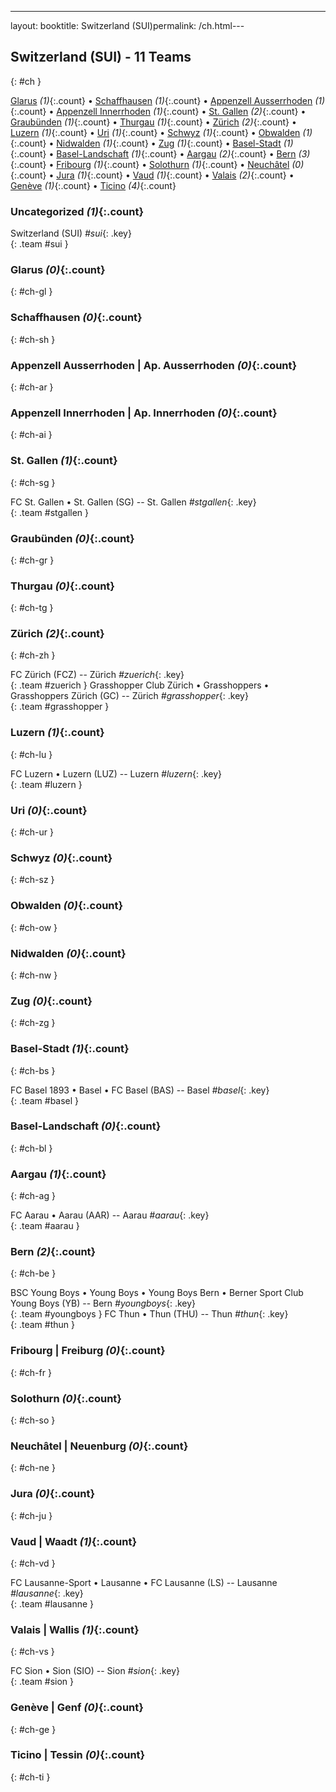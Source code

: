 ---
layout: booktitle: Switzerland (SUI)permalink: /ch.html---

## Switzerland (SUI) - 11 Teams
{: #ch }






[Glarus](#ch-gl) _(1)_{:.count} • [Schaffhausen](#ch-sh) _(1)_{:.count} • [Appenzell Ausserrhoden](#ch-ar) _(1)_{:.count} • [Appenzell Innerrhoden](#ch-ai) _(1)_{:.count} • [St. Gallen](#ch-sg) _(2)_{:.count} • [Graubünden](#ch-gr) _(1)_{:.count} • [Thurgau](#ch-tg) _(1)_{:.count} • [Zürich](#ch-zh) _(2)_{:.count} • [Luzern](#ch-lu) _(1)_{:.count} • [Uri](#ch-ur) _(1)_{:.count} • [Schwyz](#ch-sz) _(1)_{:.count} • [Obwalden](#ch-ow) _(1)_{:.count} • [Nidwalden](#ch-nw) _(1)_{:.count} • [Zug](#ch-zg) _(1)_{:.count} • [Basel-Stadt](#ch-bs) _(1)_{:.count} • [Basel-Landschaft](#ch-bl) _(1)_{:.count} • [Aargau](#ch-ag) _(2)_{:.count} • [Bern](#ch-be) _(3)_{:.count} • [Fribourg](#ch-fr) _(1)_{:.count} • [Solothurn](#ch-so) _(1)_{:.count} • [Neuchâtel](#ch-ne) _(0)_{:.count} • [Jura](#ch-ju) _(1)_{:.count} • [Vaud](#ch-vd) _(1)_{:.count} • [Valais](#ch-vs) _(2)_{:.count} • [Genève](#ch-ge) _(1)_{:.count} • [Ticino](#ch-ti) _(4)_{:.count}


### Uncategorized _(1)_{:.count}

Switzerland  (SUI)  _#sui_{: .key} <br>
{: .team #sui }



### Glarus _(0)_{:.count}
{: #ch-gl }





<div class='columns3' markdown='1'>


</div>



### Schaffhausen _(0)_{:.count}
{: #ch-sh }





<div class='columns3' markdown='1'>


</div>



### Appenzell Ausserrhoden | Ap. Ausserrhoden _(0)_{:.count}
{: #ch-ar }





<div class='columns3' markdown='1'>


</div>



### Appenzell Innerrhoden | Ap. Innerrhoden _(0)_{:.count}
{: #ch-ai }





<div class='columns3' markdown='1'>


</div>



### St. Gallen _(1)_{:.count}
{: #ch-sg }





<div class='columns3' markdown='1'>

FC St. Gallen • St. Gallen  (SG)  -- St. Gallen _#stgallen_{: .key} <br>
{: .team #stgallen }

</div>



### Graubünden _(0)_{:.count}
{: #ch-gr }





<div class='columns3' markdown='1'>


</div>



### Thurgau _(0)_{:.count}
{: #ch-tg }





<div class='columns3' markdown='1'>


</div>



### Zürich _(2)_{:.count}
{: #ch-zh }





<div class='columns3' markdown='1'>

FC Zürich  (FCZ)  -- Zürich _#zuerich_{: .key} <br>
{: .team #zuerich }
Grasshopper Club Zürich • Grasshoppers • Grasshoppers Zürich  (GC)  -- Zürich _#grasshopper_{: .key} <br>
{: .team #grasshopper }

</div>



### Luzern _(1)_{:.count}
{: #ch-lu }





<div class='columns3' markdown='1'>

FC Luzern • Luzern  (LUZ)  -- Luzern _#luzern_{: .key} <br>
{: .team #luzern }

</div>



### Uri _(0)_{:.count}
{: #ch-ur }





<div class='columns3' markdown='1'>


</div>



### Schwyz _(0)_{:.count}
{: #ch-sz }





<div class='columns3' markdown='1'>


</div>



### Obwalden _(0)_{:.count}
{: #ch-ow }





<div class='columns3' markdown='1'>


</div>



### Nidwalden _(0)_{:.count}
{: #ch-nw }





<div class='columns3' markdown='1'>


</div>



### Zug _(0)_{:.count}
{: #ch-zg }





<div class='columns3' markdown='1'>


</div>



### Basel-Stadt _(1)_{:.count}
{: #ch-bs }





<div class='columns3' markdown='1'>

FC Basel 1893 • Basel • FC Basel  (BAS)  -- Basel _#basel_{: .key} <br>
{: .team #basel }

</div>



### Basel-Landschaft _(0)_{:.count}
{: #ch-bl }





<div class='columns3' markdown='1'>


</div>



### Aargau _(1)_{:.count}
{: #ch-ag }





<div class='columns3' markdown='1'>

FC Aarau • Aarau  (AAR)  -- Aarau _#aarau_{: .key} <br>
{: .team #aarau }

</div>



### Bern _(2)_{:.count}
{: #ch-be }





<div class='columns3' markdown='1'>

BSC Young Boys • Young Boys • Young Boys Bern • Berner Sport Club Young Boys  (YB)  -- Bern _#youngboys_{: .key} <br>
{: .team #youngboys }
FC Thun • Thun  (THU)  -- Thun _#thun_{: .key} <br>
{: .team #thun }

</div>



### Fribourg | Freiburg _(0)_{:.count}
{: #ch-fr }





<div class='columns3' markdown='1'>


</div>



### Solothurn _(0)_{:.count}
{: #ch-so }





<div class='columns3' markdown='1'>


</div>



### Neuchâtel | Neuenburg _(0)_{:.count}
{: #ch-ne }





<div class='columns3' markdown='1'>


</div>



### Jura _(0)_{:.count}
{: #ch-ju }





<div class='columns3' markdown='1'>


</div>



### Vaud | Waadt _(1)_{:.count}
{: #ch-vd }





<div class='columns3' markdown='1'>

FC Lausanne-Sport • Lausanne • FC Lausanne  (LS)  -- Lausanne _#lausanne_{: .key} <br>
{: .team #lausanne }

</div>



### Valais | Wallis _(1)_{:.count}
{: #ch-vs }





<div class='columns3' markdown='1'>

FC Sion • Sion  (SIO)  -- Sion _#sion_{: .key} <br>
{: .team #sion }

</div>



### Genève | Genf _(0)_{:.count}
{: #ch-ge }





<div class='columns3' markdown='1'>


</div>



### Ticino | Tessin _(0)_{:.count}
{: #ch-ti }





<div class='columns3' markdown='1'>


</div>


 
